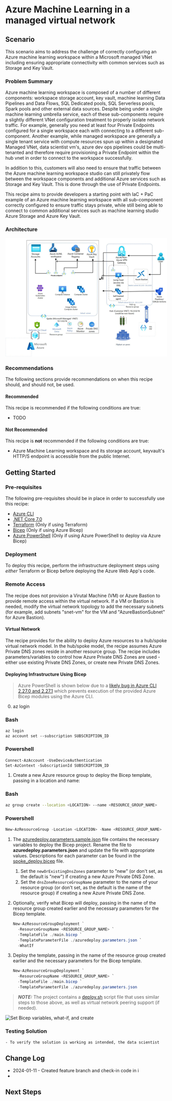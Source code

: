 # Azure Machine Learning in a managed virtual network

<!-- Replace "Recipe Template" title with name of the recipe. -->

## Scenario

<!-- Describe the usage scenario for this template.  Describe the challenges this recipes aims to address. -->
This scenario aims to address the challenge of correctly configuring an Azure machine learning workspace within a Microsoft managed VNet including ensuring appropriate connectivity with common services such as Storage and Key Vault.

### Problem Summary

<!--Briefly describe the problme that this recipe intends to resolve or make easier. -->
Azure machine learning workspace is composed of a number of different components: workspace storage account, key vault, machine learning Data Pipelines and Data Flows, SQL Dedicated pools, SQL Serverless pools, Spark pools and other external data sources. Despite being under a single machine learning umbrella service, each of these sub-components require a slightly different VNet configuration treatment to properly isolate network traffic. For example, generally you need at least four Private Endpoints configured for a single workspace each with connecting to a different sub-component. Another example, while managed workspace are generally a single tenant service with compute resources spun up within a designated Managed VNet, data scientist vm's, azure dev ops pipelines could be multi-tenanted and therefore require provisioning a Private Endpoint within the hub vnet in order to connect to the workspace successfully.

In addition to this, customers will also need to ensure that traffic between the Azure machine learning workspace studio can still privately flow between the workspace components and additional Azure services such as Storage and Key Vault. This is done through the use of Private Endpoints.

This recipe aims to provide developers a starting point with IaC + PaC example of an Azure machine learning workspace with all sub-component correctly configured to ensure traffic stays private, while still being able to connect to common additional services such as machine learning studio Azure Storage and Azure Key Vault.

### Architecture

<!-- Include a high-level architecture diagram of the components used in this recipe. -->
![az-aml-managed-vnet](./media/managed-vnet-mlops-architecture_v1.jpg)

### Recommendations

The following sections provide recommendations on when this recipe should, and should not, be used.

#### Recommended

<!-- Provide details on when usage of this recipe is recommended. -->
This recipe is recommended if the following conditions are true:

- TODO

#### Not Recommended

<!-- Provide details on when usage of this recipe is NOT recommended. -->
This recipe is **not** recommended if the following conditions are true:

- Azure Machine Learning workspace and its storage account, keyvault's  HTTP/S endpoint is accessible from the public Internet.

## Getting Started

<!-- Provide instructions on how a user would use this recipe (e.g., how they would deploy the resources). -->

### Pre-requisites

<!-- List the pre-reqs for use of this recipe (SDKs, roles/permissions, etc.) -->
The following pre-requisites should be in place in order to successfully use this recipe:

- [Azure CLI](https://docs.microsoft.com/cli/azure/install-azure-cli)
- [.NET Core 7.0](https://docs.microsoft.com/dotnet/core/install/)
- [Terraform](https://www.terraform.io/downloads.html) (Only if using Terraform)
- [Bicep](https://docs.microsoft.com/azure/azure-resource-manager/bicep/install) (Only if using Azure Bicep)
- [Azure PowerShell](https://docs.microsoft.com/powershell/azure/install-az-ps) (Only if using Azure PowerShell to deploy via Azure Bicep)

### Deployment

To deploy this recipe, perform the infrastructure deployment steps using _either_ Terraform or Bicep before deploying the Azure Web App's code.

<!-- Provide instructions on how to deploy the recipe. -->

### Remote Access

The recipe does not provision a Virutal Machine (VM) or Azure Bastion to provide remote access within the virtual network.  If a VM or Bastion is needed, modify the virtual network topology to add the necessary subnets (for example, add subnets "snet-vm" for the VM and "AzureBastionSubnet" for Azure Bastion).

#### Virtual Network

The recipe provides for the ability to deploy Azure resources to a hub/spoke virtual network model.  In the hub/spoke model, the recipe assumes Azure Private DNS zones reside in another resource group.  The recipe includes parameters/variables to control how Azure Private DNS Zones are used - either use existing Private DNS Zones, or create new Private DNS Zones.

#### Deploying Infrastructure Using Bicep

<!-- TODO: Update to use Azure CLI. -->

> Azure PowerShell is shown below due to a [likely bug in Azure CLI 2.27.0 and 2.27.1](https://github.com/Azure/azure-cli/issues/19308) which prevents execution of the provided Azure Bicep modules using the Azure CLI.
0. az login


### Bash
```
az login
az account set --subscription SUBSCRIPTION_ID
```

### Powershell
```
Connect-AzAccount -UseDeviceAuthentication
Set-AzContext -SubscriptionId SUBSCRIPTION_ID
```
   1. Create a new Azure resource group to deploy the Bicep template, passing in a location and name:

### Bash
   ```Bash
   az group create --location <LOCATION> --name <RESOURCE_GROUP_NAME>

   ```
### Powershell
   ```PowerShell
   New-AzResourceGroup -Location <LOCATION> -Name <RESOURCE_GROUP_NAME>
   ```

1. The [azuredeploy.parameters.sample.json](./deploy/bicep/azuredeploy.parameters.sample.json) file contains the necessary variables to deploy the Bicep project. Rename the file to **azuredeploy.parameters.json** and update the file with appropriate values. Descriptions for each parameter can be found in the [spoke_deploy.bicep](./deploy/bicep/spoke_deploy.bicep) file.
   1. Set the `newOrExistingDnsZones` parameter to "new" (or don't set, as the default is "new") if creating a new Azure Private DNS Zone.
   1. Set the `dnsZoneResourceGroupName` parameter to the name of your resource group (or don't set, as the default is the name of the resource group) if creating a new Azure Private DNS Zone.  
1. Optionally, verify what Bicep will deploy, passing in the name of the resource group created earlier and the necessary parameters for the Bicep template.

   ```PowerShell
   New-AzResourceGroupDeployment `
     -ResourceGroupName <RESOURCE_GROUP_NAME> `
     -TemplateFile ./main.bicep `
     -TemplateParameterFile ./azuredeploy.parameters.json `
     -WhatIf
   ```

1. Deploy the template, passing in the name of the resource group created earlier and the necessary parameters for the Bicep template.

   ```PowerShell
   New-AzResourceGroupDeployment `
     -ResourceGroupName <RESOURCE_GROUP_NAME> `
     -TemplateFile ./main.bicep `
     -TemplateParameterFile ./azuredeploy.parameters.json
   ```

> **_NOTE:_** The project contains a [deploy.sh](./deploy/bicep/deploy.sh) script file that uses similar steps to those above, as well as virtual network peering support (if needed).

   ![Set Bicep variables, what-if, and create](./media/bicepDeploy.gif)

   ### Testing Solution

    - To verify the solution is working as intended, the data scientist 

## Change Log

<!--
Describe the change history for this recipe. For example:
- 2021-06-01
  - Fix for bug in Terraform template that prevented Key Vault reference resolution for function app.
-->
- 2024-01-11 - Created feature branch and check-in code in i 
- 

## Next Steps

<!-- Provide description and links to what a user of this recipe could do next.  Include suggestions for how the recipe could be enhanced or built upon. -->
